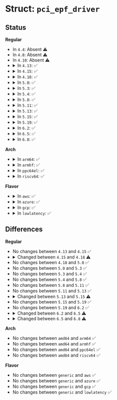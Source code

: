 # Struct: <code>pci_epf_driver</code>

## Status
<b>Regular</b>
<ul>
<li>
In <code>4.4</code>: Absent ⚠️
</li>
<li>
In <code>4.8</code>: Absent ⚠️
</li>
<li>
In <code>4.10</code>: Absent ⚠️
</li>
<li>
<details>
<summary>In <code>4.13</code>: ✅</summary>

```c
struct pci_epf_driver {
    int (*probe)(struct pci_epf *);
    int (*remove)(struct pci_epf *);
    struct device_driver driver;
    struct pci_epf_ops *ops;
    struct module *owner;
    struct config_group *group;
    const struct pci_epf_device_id *id_table;
};
```
</details>
</li>
<li>
<details>
<summary>In <code>4.15</code>: ✅</summary>

```c
struct pci_epf_driver {
    int (*probe)(struct pci_epf *);
    int (*remove)(struct pci_epf *);
    struct device_driver driver;
    struct pci_epf_ops *ops;
    struct module *owner;
    struct config_group *group;
    const struct pci_epf_device_id *id_table;
};
```
</details>
</li>
<li>
<details>
<summary>In <code>4.18</code>: ✅</summary>

```c
struct pci_epf_driver {
    int (*probe)(struct pci_epf *);
    int (*remove)(struct pci_epf *);
    struct device_driver driver;
    struct pci_epf_ops *ops;
    struct module *owner;
    struct list_head epf_group;
    const struct pci_epf_device_id *id_table;
};
```
</details>
</li>
<li>
<details>
<summary>In <code>5.0</code>: ✅</summary>

```c
struct pci_epf_driver {
    int (*probe)(struct pci_epf *);
    int (*remove)(struct pci_epf *);
    struct device_driver driver;
    struct pci_epf_ops *ops;
    struct module *owner;
    struct list_head epf_group;
    const struct pci_epf_device_id *id_table;
};
```
</details>
</li>
<li>
<details>
<summary>In <code>5.3</code>: ✅</summary>

```c
struct pci_epf_driver {
    int (*probe)(struct pci_epf *);
    int (*remove)(struct pci_epf *);
    struct device_driver driver;
    struct pci_epf_ops *ops;
    struct module *owner;
    struct list_head epf_group;
    const struct pci_epf_device_id *id_table;
};
```
</details>
</li>
<li>
<details>
<summary>In <code>5.4</code>: ✅</summary>

```c
struct pci_epf_driver {
    int (*probe)(struct pci_epf *);
    int (*remove)(struct pci_epf *);
    struct device_driver driver;
    struct pci_epf_ops *ops;
    struct module *owner;
    struct list_head epf_group;
    const struct pci_epf_device_id *id_table;
};
```
</details>
</li>
<li>
<details>
<summary>In <code>5.8</code>: ✅</summary>

```c
struct pci_epf_driver {
    int (*probe)(struct pci_epf *);
    int (*remove)(struct pci_epf *);
    struct device_driver driver;
    struct pci_epf_ops *ops;
    struct module *owner;
    struct list_head epf_group;
    const struct pci_epf_device_id *id_table;
};
```
</details>
</li>
<li>
<details>
<summary>In <code>5.11</code>: ✅</summary>

```c
struct pci_epf_driver {
    int (*probe)(struct pci_epf *);
    int (*remove)(struct pci_epf *);
    struct device_driver driver;
    struct pci_epf_ops *ops;
    struct module *owner;
    struct list_head epf_group;
    const struct pci_epf_device_id *id_table;
};
```
</details>
</li>
<li>
<details>
<summary>In <code>5.13</code>: ✅</summary>

```c
struct pci_epf_driver {
    int (*probe)(struct pci_epf *);
    int (*remove)(struct pci_epf *);
    struct device_driver driver;
    struct pci_epf_ops *ops;
    struct module *owner;
    struct list_head epf_group;
    const struct pci_epf_device_id *id_table;
};
```
</details>
</li>
<li>
<details>
<summary>In <code>5.15</code>: ✅</summary>

```c
struct pci_epf_driver {
    int (*probe)(struct pci_epf *);
    void (*remove)(struct pci_epf *);
    struct device_driver driver;
    struct pci_epf_ops *ops;
    struct module *owner;
    struct list_head epf_group;
    const struct pci_epf_device_id *id_table;
};
```
</details>
</li>
<li>
<details>
<summary>In <code>5.19</code>: ✅</summary>

```c
struct pci_epf_driver {
    int (*probe)(struct pci_epf *);
    void (*remove)(struct pci_epf *);
    struct device_driver driver;
    struct pci_epf_ops *ops;
    struct module *owner;
    struct list_head epf_group;
    const struct pci_epf_device_id *id_table;
};
```
</details>
</li>
<li>
<details>
<summary>In <code>6.2</code>: ✅</summary>

```c
struct pci_epf_driver {
    int (*probe)(struct pci_epf *);
    void (*remove)(struct pci_epf *);
    struct device_driver driver;
    struct pci_epf_ops *ops;
    struct module *owner;
    struct list_head epf_group;
    const struct pci_epf_device_id *id_table;
};
```
</details>
</li>
<li>
<details>
<summary>In <code>6.5</code>: ✅</summary>

```c
struct pci_epf_driver {
    int (*probe)(struct pci_epf *, const struct pci_epf_device_id *);
    void (*remove)(struct pci_epf *);
    struct device_driver driver;
    struct pci_epf_ops *ops;
    struct module *owner;
    struct list_head epf_group;
    const struct pci_epf_device_id *id_table;
};
```
</details>
</li>
<li>
<details>
<summary>In <code>6.8</code>: ✅</summary>

```c
struct pci_epf_driver {
    int (*probe)(struct pci_epf *, const struct pci_epf_device_id *);
    void (*remove)(struct pci_epf *);
    struct device_driver driver;
    const struct pci_epf_ops *ops;
    struct module *owner;
    struct list_head epf_group;
    const struct pci_epf_device_id *id_table;
};
```
</details>
</li>
</ul>
<b>Arch</b>
<ul>
<li>
<details>
<summary>In <code>arm64</code>: ✅</summary>

```c
struct pci_epf_driver {
    int (*probe)(struct pci_epf *);
    int (*remove)(struct pci_epf *);
    struct device_driver driver;
    struct pci_epf_ops *ops;
    struct module *owner;
    struct list_head epf_group;
    const struct pci_epf_device_id *id_table;
};
```
</details>
</li>
<li>
<details>
<summary>In <code>armhf</code>: ✅</summary>

```c
struct pci_epf_driver {
    int (*probe)(struct pci_epf *);
    int (*remove)(struct pci_epf *);
    struct device_driver driver;
    struct pci_epf_ops *ops;
    struct module *owner;
    struct list_head epf_group;
    const struct pci_epf_device_id *id_table;
};
```
</details>
</li>
<li>
<details>
<summary>In <code>ppc64el</code>: ✅</summary>

```c
struct pci_epf_driver {
    int (*probe)(struct pci_epf *);
    int (*remove)(struct pci_epf *);
    struct device_driver driver;
    struct pci_epf_ops *ops;
    struct module *owner;
    struct list_head epf_group;
    const struct pci_epf_device_id *id_table;
};
```
</details>
</li>
<li>
<details>
<summary>In <code>riscv64</code>: ✅</summary>

```c
struct pci_epf_driver {
    int (*probe)(struct pci_epf *);
    int (*remove)(struct pci_epf *);
    struct device_driver driver;
    struct pci_epf_ops *ops;
    struct module *owner;
    struct list_head epf_group;
    const struct pci_epf_device_id *id_table;
};
```
</details>
</li>
</ul>
<b>Flavor</b>
<ul>
<li>
<details>
<summary>In <code>aws</code>: ✅</summary>

```c
struct pci_epf_driver {
    int (*probe)(struct pci_epf *);
    int (*remove)(struct pci_epf *);
    struct device_driver driver;
    struct pci_epf_ops *ops;
    struct module *owner;
    struct list_head epf_group;
    const struct pci_epf_device_id *id_table;
};
```
</details>
</li>
<li>
<details>
<summary>In <code>azure</code>: ✅</summary>

```c
struct pci_epf_driver {
    int (*probe)(struct pci_epf *);
    int (*remove)(struct pci_epf *);
    struct device_driver driver;
    struct pci_epf_ops *ops;
    struct module *owner;
    struct list_head epf_group;
    const struct pci_epf_device_id *id_table;
};
```
</details>
</li>
<li>
<details>
<summary>In <code>gcp</code>: ✅</summary>

```c
struct pci_epf_driver {
    int (*probe)(struct pci_epf *);
    int (*remove)(struct pci_epf *);
    struct device_driver driver;
    struct pci_epf_ops *ops;
    struct module *owner;
    struct list_head epf_group;
    const struct pci_epf_device_id *id_table;
};
```
</details>
</li>
<li>
<details>
<summary>In <code>lowlatency</code>: ✅</summary>

```c
struct pci_epf_driver {
    int (*probe)(struct pci_epf *);
    int (*remove)(struct pci_epf *);
    struct device_driver driver;
    struct pci_epf_ops *ops;
    struct module *owner;
    struct list_head epf_group;
    const struct pci_epf_device_id *id_table;
};
```
</details>
</li>
</ul>

## Differences
<b>Regular</b>
<ul>
<li>
No changes between <code>4.13</code> and <code>4.15</code> ✅
</li>
<li>
<details>
<summary>Changed between <code>4.15</code> and <code>4.18</code> ⚠️</summary>
<ul>
<li>
<b>Field added. </b>
<code>struct list_head epf_group</code>
</li>
<li>
<b>Field removed. </b>
<code>struct config_group *group</code>
</li>
</ul>
</details>
</li>
<li>
No changes between <code>4.18</code> and <code>5.0</code> ✅
</li>
<li>
No changes between <code>5.0</code> and <code>5.3</code> ✅
</li>
<li>
No changes between <code>5.3</code> and <code>5.4</code> ✅
</li>
<li>
No changes between <code>5.4</code> and <code>5.8</code> ✅
</li>
<li>
No changes between <code>5.8</code> and <code>5.11</code> ✅
</li>
<li>
No changes between <code>5.11</code> and <code>5.13</code> ✅
</li>
<li>
<details>
<summary>Changed between <code>5.13</code> and <code>5.15</code> ⚠️</summary>
<ul>
<li>
<b>Field type changed. </b>
<code>int (*remove)(struct pci_epf *)</code> ➡️ <code>void (*remove)(struct pci_epf *)</code>
</li>
</ul>
</details>
</li>
<li>
No changes between <code>5.15</code> and <code>5.19</code> ✅
</li>
<li>
No changes between <code>5.19</code> and <code>6.2</code> ✅
</li>
<li>
<details>
<summary>Changed between <code>6.2</code> and <code>6.5</code> ⚠️</summary>
<ul>
<li>
<b>Field type changed. </b>
<code>int (*probe)(struct pci_epf *)</code> ➡️ <code>int (*probe)(struct pci_epf *, const struct pci_epf_device_id *)</code>
</li>
</ul>
</details>
</li>
<li>
<details>
<summary>Changed between <code>6.5</code> and <code>6.8</code> ⚠️</summary>
<ul>
<li>
<b>Field type changed. </b>
<code>struct pci_epf_ops *ops</code> ➡️ <code>const struct pci_epf_ops *ops</code>
</li>
</ul>
</details>
</li>
</ul>
<b>Arch</b>
<ul>
<li>
No changes between <code>amd64</code> and <code>arm64</code> ✅
</li>
<li>
No changes between <code>amd64</code> and <code>armhf</code> ✅
</li>
<li>
No changes between <code>amd64</code> and <code>ppc64el</code> ✅
</li>
<li>
No changes between <code>amd64</code> and <code>riscv64</code> ✅
</li>
</ul>
<b>Flavor</b>
<ul>
<li>
No changes between <code>generic</code> and <code>aws</code> ✅
</li>
<li>
No changes between <code>generic</code> and <code>azure</code> ✅
</li>
<li>
No changes between <code>generic</code> and <code>gcp</code> ✅
</li>
<li>
No changes between <code>generic</code> and <code>lowlatency</code> ✅
</li>
</ul>
